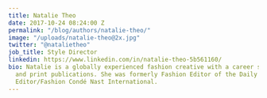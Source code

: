 ```yaml
---
title: Natalie Theo
date: 2017-10-24 08:24:00 Z
permalink: "/blog/authors/natalie-theo/"
image: "/uploads/natalie-theo@2x.jpg"
twitter: "@natalietheo"
job_title: Style Director
linkedin: https://www.linkedin.com/in/natalie-theo-5b561160/
bio: Natalie is a globally experienced fashion creative with a career spanning online
  and print publications. She was formerly Fashion Editor of the Daily Mail and Associate
  Editor/Fashion Condé Nast International.
---
```


